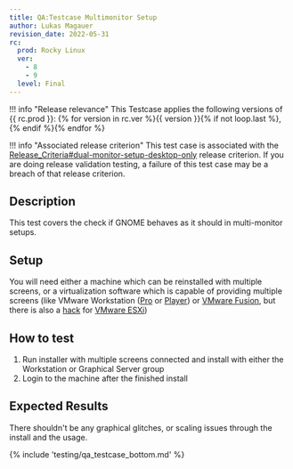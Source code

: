 ```yaml
---
title: QA:Testcase Multimonitor Setup
author: Lukas Magauer
revision_date: 2022-05-31
rc:
  prod: Rocky Linux
  ver:
    - 8
    - 9
  level: Final
---
```


!!! info "Release relevance"
    This Testcase applies the following versions of {{ rc.prod }}: {% for version in rc.ver %}{{ version }}{% if not loop.last %}, {% endif %}{% endfor %}

!!! info "Associated release criterion"
    This test case is associated with the [Release_Criteria#dual-monitor-setup-desktop-only](9_release_criteria.md#dual-monitor-setup-desktop-only) release criterion. If you are doing release validation testing, a failure of this test case may be a breach of that release criterion.

## Description

This test covers the check if GNOME behaves as it should in multi-monitor setups.

## Setup

You will need either a machine which can be reinstalled with multiple screens, or a virtualization software which is capable of providing multiple screens (like VMware Workstation ([Pro](https://www.vmware.com/products/workstation-pro/workstation-pro-evaluation.html) or [Player](https://www.vmware.com/products/workstation-player/workstation-player-evaluation.html)) or [VMware Fusion](https://www.vmware.com/products/fusion/fusion-evaluation.html), but there is also a [hack](https://communities.vmware.com/t5/VMware-vSphere-Discussions/ESXi-6-7-Multiple-Monitors-for-VMs/td-p/2748906) for [VMware ESXi](https://customerconnect.vmware.com/en/web/vmware/evalcenter?p=vsphere-eval-7))

## How to test

1. Run installer with multiple screens connected and install with either the Workstation or Graphical Server group
2. Login to the machine after the finished install

## Expected Results

There shouldn't be any graphical glitches, or scaling issues through the install and the usage.

{% include 'testing/qa_testcase_bottom.md' %}
